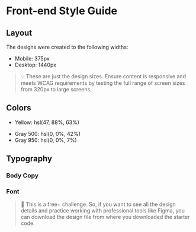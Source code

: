 # Front-end Style Guide

## Layout

The designs were created to the following widths:

- Mobile: 375px
- Desktop: 1440px

> 💡 These are just the design sizes. Ensure content is responsive and meets WCAG requirements by testing the full range of screen sizes from 320px to large screens.

## Colors

- Yellow: hsl(47, 88%, 63%)

<!-- - White: hsl(0, 0%, 100%) -->

- Gray 500: hsl(0, 0%, 42%)
- Gray 950: hsl(0, 0%, 7%)

## Typography

### Body Copy

<!-- - Font size (paragraph): 16px -->

### Font

<!-- - Family: [Figtree](https://fonts.google.com/specimen/Figtree)
- Weights: 500, 800 -->

> 💎 This is a free+ challenge. So, if you want to see all the design details and practice working with professional tools like Figma, you can download the design file from where you downloaded the starter code.
